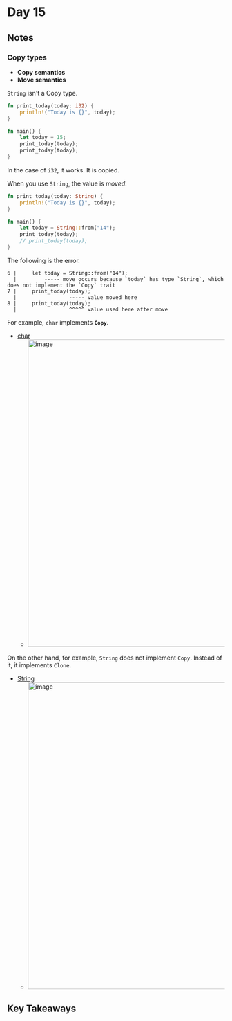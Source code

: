 # Day 15

## Notes

### Copy types

- **Copy semantics**
- **Move semantics**

`String` isn't a Copy type.

```rust
fn print_today(today: i32) {
    println!("Today is {}", today);
}

fn main() {
    let today = 15;
    print_today(today);
    print_today(today);
}
```

In the case of `i32`, it works. It is copied.

When you use `String`, the value is *moved*.

```rust
fn print_today(today: String) {
    println!("Today is {}", today);
}

fn main() {
    let today = String::from("14");
    print_today(today);
    // print_today(today);
}
```

The following is the error.

```test
6 |     let today = String::from("14");
  |         ----- move occurs because `today` has type `String`, which does not implement the `Copy` trait
7 |     print_today(today);
  |                 ----- value moved here
8 |     print_today(today);
  |                 ^^^^^ value used here after move
```

For example, `char` implements **`Copy`**.

- [char](https://doc.rust-lang.org/std/primitive.char.html#impl-Clone-for-char)
  - <img width="710" alt="image" src="https://github.com/shinyay/100DaysOfLearnRustInOneMonthOfLunches/assets/3072734/a3358b38-b3bf-4a7e-8290-930fdb96265a">


On the other hand, for example, `String` does not implement `Copy`. Instead of it, it implements `Clone`.

- [String](https://doc.rust-lang.org/std/string/struct.String.html#impl-Clone-for-String)
  - <img width="710" alt="image" src="https://github.com/shinyay/100DaysOfLearnRustInOneMonthOfLunches/assets/3072734/c64933dd-5693-4f30-a782-b68203692026">


## Key Takeaways
